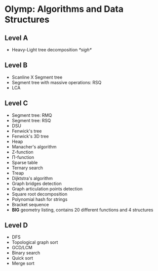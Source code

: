 # Olymp: Algorithms and Data Structures

## Level A
- Heavy-Light tree decomposition *\*sigh\**

## Level B
- Scanline X Segment tree
- Segment tree with massive operations: RSQ
- LCA

## Level C
- Segment tree: RMQ
- Segment tree: RSQ
- DSU
- Fenwick's tree
- Fenwick's 3D tree
- Heap
- Manacher's algorithm
- Z-function
- П-function
- Sparse table
- Ternary search
- Treap
- Dijktstra's algorithm
- Graph bridges detection
- Graph articulation points detection
- Square root decomposition
- Polynomial hash for strings
- Bracket sequence 
- **BIG** geometry listing, contains 20 different functions and 4 structures

## Level D
- DFS
- Topological graph sort
- GCD/LCM
- Binary search
- Quick sort
- Merge sort
